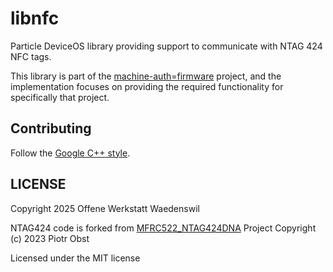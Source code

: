 # libnfc

Particle DeviceOS library providing support to communicate with NTAG 424 NFC tags.

This library is part of the [machine-auth=firmware](https://github.com/werkstattwaedi/machine-auth-firmware) project, and the implementation focuses on providing the required functionality for specifically that project.

## Contributing

Follow the [Google C++ style](https://google.github.io/styleguide/cppguide.html).

## LICENSE

Copyright 2025 Offene Werkstatt Waedenswil

NTAG424 code is forked from [MFRC522_NTAG424DNA](https://github.com/Obsttube/MFRC522_NTAG424DNA) Project
Copyright (c) 2023 Piotr Obst

Licensed under the MIT license
